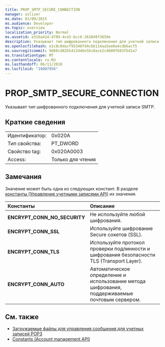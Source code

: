 ```yaml
---
title: PROP_SMTP_SECURE_CONNECTION
manager: soliver
ms.date: 03/09/2015
ms.audience: Developer
ms.topic: overview
localization_priority: Normal
ms.assetid: e316a424-d789-4ce5-bcc6-263049f3659e
description: Указывает тип шифрованного подключения для учетной записи SMTP.
ms.openlocfilehash: e1c8c8dacf953407d4cbb114aa5ee0a4cdb6acf5
ms.sourcegitcommit: 9d60cd82b5413446e5bc8ace2cd689f683fb41a7
ms.translationtype: MT
ms.contentlocale: ru-RU
ms.lasthandoff: 06/11/2018
ms.locfileid: "19807956"
---
```

# <a name="propsmtpsecureconnection"></a>PROP_SMTP_SECURE_CONNECTION

Указывает тип шифрованного подключения для учетной записи SMTP.
  
## <a name="quick-info"></a>Краткие сведения

|||
|:-----|:-----|
|Идентификатор:  <br/> |0x020A  <br/> |
|Тип свойства:  <br/> |PT_DWORD  <br/> |
|Свойство tag:  <br/> |0x020A0003  <br/> |
|Access:  <br/> |Только для чтения  <br/> |
   
## <a name="remarks"></a>Замечания

Значение может быть одна из следующих констант. В разделе [константы (Управление учетными записями API)](constants-account-management-api.md) их значения. 
  
|**Константы**|**Описание**|
|:-----|:-----|
|**ENCRYPT_CONN_NO_SECURITY** <br/> |Не используйте любой шифрования.  <br/> |
|**ENCRYPT_CONN_SSL** <br/> |Используйте шифрование Secure сокетов (SSL).  <br/> |
|**ENCRYPT_CONN_TLS** <br/> |Используйте протокол проверки подлинности и шифрования безопасности TLS (Transport Layer).  <br/> |
|**ENCRYPT_CONN_AUTO** <br/> |Автоматическое определение и использование метода шифрования, поддерживаемые почтовым сервером.  <br/> |
   
## <a name="see-also"></a>См. также

- [Загружаемые файлы для управления сообщения для учетных записей POP3](managing-message-downloads-for-pop3-accounts.md) 
- [Constants (Account management API)](constants-account-management-api.md)

